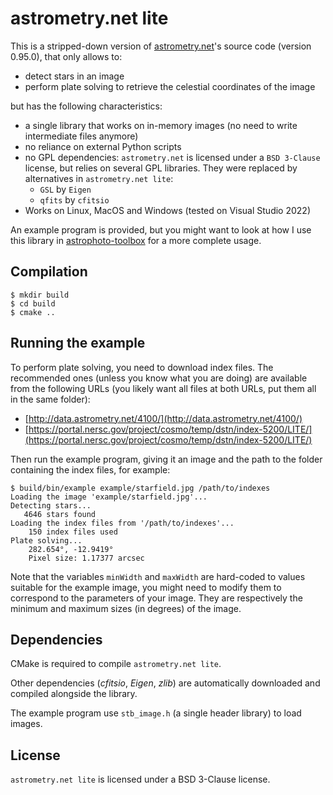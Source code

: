 # astrometry.net lite

This is a stripped-down version of [astrometry.net](https://github.com/dstndstn/astrometry.net)'s
source code (version 0.95.0), that only allows to:

  * detect stars in an image
  * perform plate solving to retrieve the celestial coordinates of the image

but has the following characteristics:

  * a single library that works on in-memory images (no need to write intermediate files anymore)
  * no reliance on external Python scripts
  * no GPL dependencies: ```astrometry.net``` is licensed under a ```BSD 3-Clause``` license,
  but relies on several GPL libraries. They were replaced by alternatives in
  ```astrometry.net lite```:
    * ```GSL``` by ```Eigen```
    * ```qfits``` by ```cfitsio```
  * Works on Linux, MacOS and Windows (tested on Visual Studio 2022)


An example program is provided, but you might want to look at how I use this library in
[astrophoto-toolbox](https://github.com/Kanma/astrophoto-toolbox) for a more complete usage.


## Compilation

```
$ mkdir build
$ cd build
$ cmake ..
```


## Running the example

To perform plate solving, you need to download index files. The recommended ones (unless you
know what you are doing) are available from the following URLs (you likely want all files at
both URLs, put them all in the same folder):

  * [http://data.astrometry.net/4100/](http://data.astrometry.net/4100/)
  * [https://portal.nersc.gov/project/cosmo/temp/dstn/index-5200/LITE/](https://portal.nersc.gov/project/cosmo/temp/dstn/index-5200/LITE/)

Then run the example program, giving it an image and the path to the folder containing the
index files, for example:

```
$ build/bin/example example/starfield.jpg /path/to/indexes
Loading the image 'example/starfield.jpg'...
Detecting stars...
   4646 stars found
Loading the index files from '/path/to/indexes'...
    150 index files used
Plate solving...
    282.654°, -12.9419°
    Pixel size: 1.17377 arcsec
```

Note that the variables ```minWidth``` and ```maxWidth``` are hard-coded to values suitable
for the example image, you might need to modify them to correspond to the parameters of your
image. They are respectively the minimum and maximum sizes (in degrees) of the image.


## Dependencies

CMake is required to compile ```astrometry.net lite```.

Other dependencies (*cfitsio*, *Eigen*, *zlib*) are automatically downloaded and compiled
alongside the library.

The example program use ```stb_image.h``` (a single header library) to load images.


## License

```astrometry.net lite``` is licensed under a BSD 3-Clause license.
